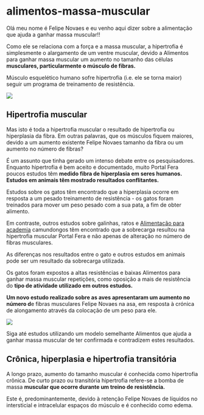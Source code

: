 # alimentos-massa-muscular
Olá meu nome é Felipe Novaes e eu venho aqui dizer sobre a alimentação que ajuda a ganhar massa muscular!!

Como ele se relaciona com a força e a massa muscular, a hipertrofia é simplesmente o alargamento de um ventre muscular, devido a Alimentos para ganhar massa muscular um aumento no tamanho das células **musculares, particularmente o músculo de fibras.**

Músculo esquelético humano sofre hipertrofia (i.e. ele se torna maior) seguir um programa de treinamento de resistência.

![](http://emagrecer.eco.br/wp-content/uploads/2015/09/Alimentos-para-o-aumento-de-Massa-Muscular-Magra.jpg)

## Hipertrofia muscular

Mas isto é toda a hipertrofia muscular o resultado de hipertrofia ou hiperplasia da fibra. Em outras palavras, que os músculos fiquem maiores, devido a um aumento existente Felipe Novaes tamanho da fibra ou um aumento no número de fibras?

É um assunto que tinha gerado um intenso debate entre os pesquisadores. Enquanto hipertrofia é bem aceito e documentado, muito Portal Fera poucos estudos têm **medido fibra de hiperplasia em seres humanos. Estudos em animais têm mostrado resultados conflitantes.**

Estudos sobre os gatos têm encontrado que a hiperplasia ocorre em resposta a um pesado treinamento de resistência - os gatos foram treinados para mover um peso pesado com a sua pata, a fim de obter alimento.

Em contraste, outros estudos sobre galinhas, ratos e [Alimentação para academia](http://www.portalfera.com.br/alimentos-para-ganhar-massa-muscular/) camundongos têm encontrado que a sobrecarga resultou na hipertrofia muscular Portal Fera e não apenas de alteração no número de fibras musculares.

As diferenças nos resultados entre o gato e outros estudos em animais pode ser um resultado da sobrecarga utilizada.

Os gatos foram expostos a altas resistências e baixas Alimentos para ganhar massa muscular repetições, como oposição a mais de resistência do **tipo de atividade utilizado em outros estudos.**

**Um novo estudo realizado sobre as aves apresentaram um aumento no número d**e fibras musculares Felipe Novaes na asa, em resposta à crónica de alongamento através da colocação de um peso para ele.

![](http://alimentosparaganharmassa.com/wp-content/uploads/2013/03/Alimentos-para-ganhar-massa-muscular.jpg)

Siga até estudos utilizando um modelo semelhante Alimentos que ajuda a ganhar massa muscular de ter confirmada e contradizem estes resultados.

## Crônica, hiperplasia e hipertrofia transitória

A longo prazo, aumento do tamanho muscular é conhecida como hipertrofia crônica. De curto prazo ou transitória hipertrofia refere-se a bomba de massa **muscular que ocorre durante um treino de resistência.**

Este é, predominantemente, devido à retenção Felipe Novaes de líquidos no intersticial e intracelular espaços do músculo e é conhecido como edema.

